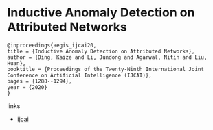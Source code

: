 # Inductive Anomaly Detection on Attributed Networks

```
@inproceedings{aegis_ijcai20,
title = {Inductive Anomaly Detection on Attributed Networks},
author = {Ding, Kaize and Li, Jundong and Agarwal, Nitin and Liu, Huan},
booktitle = {Proceedings of the Twenty-Ninth International Joint Conference on Artificial Intelligence (IJCAI)},
pages = {1288--1294},
year = {2020}
}
```

links
- [ijcai](https://www.ijcai.org/Proceedings/2020/179)
